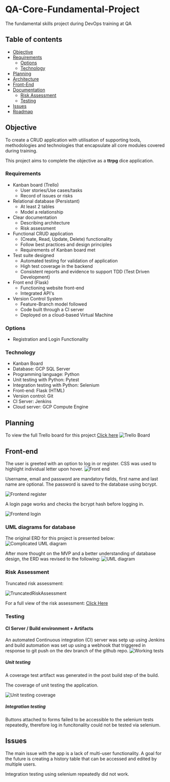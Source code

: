 # QA-Core-Fundamental-Project
The fundamental skills project during DevOps training at QA

## Table of contents

- [Objective](#objective)
- [Requirements](#requirements)
    - [Options](#options)
    - [Technology](#technology)
- [Planning](#planning)
- [Architecture](#architecture)
- [Front-End](#front-end)
- [Documentation](#documentation)
    - [Risk Assessment](#risk-assessment)
    - [Testing](#testing)
- [Issues](#issues)
- [Roadmap](#roadmap)
## Objective
To create a CRUD application with utilisation of supporting tools, methodologies and technologies that encapsulate all core modules covered during training.

This project aims to complete the objective as a **ttrpg** dice application.

### Requirements

- Kanban board (Trello)
    - User stories/Use cases/tasks
    - Record of issues or risks
- Relational database (Persistant)
    - At least 2 tables
    - Model a relationship
- Clear documentation
    - Describing architecture
    - Risk assessment
- Functional CRUD application
    - (Create, Read, Update, Delete) functionality
    - Follow best practices and design principles
    - Requirements of Kanban board met
- Test suite designed
    - Automated testing for validation of application
    - High test coverage in the backend
    - Consistent reports and evidence to support TDD (Test Driven Development)
- Front end (Flask)
    - Functioning website front-end
    - Integrated API's
- Version Control System
    - Feature-Branch model followed
    - Code built through a CI server
    - Deployed on a cloud-based Virtual Machine


### Options
- Registration and Login Functionality

### Technology
- Kanban Board
- Database: GCP SQL Server
- Programming language: Python
- Unit testing with Python: Pytest
- Integration testing with Python: Selenium
- Front-end: Flask (HTML)
- Version control: Git
- CI Server: Jenkins
- Cloud server: GCP Compute Engine

## Planning
To view the full Trello board for this project [Click here](https://trello.com/b/Xogn4d4n/devop-core-fundamentals)
![Trello Board](images/trello.png)

## Front-end
The user is greeted with an option to log in or register. CSS was used to highlight individual letter upon hover.
![Front end](images/frontend-front.png)

Username, email and password are mandatory fields, first name and last name are optional. The password is saved to the database using bcrypt.

![Frontend register](images/frontend-register.png)

A login page works and checks the bcrypt hash before logging in.

![Frontend login](images/frontend-login.png)

### UML diagrams for database
The original ERD for this project is presented below:
![Complicated UML diagram](images/databaseUML.svg)

After more thought on the MVP and a better understanding of database design, the ERD was revised to the following:
![UML diagram](images/MVPdatabaseUML.svg)

### Risk Assessment
Truncated risk assessment:

![TruncatedRiskAssessment](images/risk-truncated.png)

For a full view of the risk assessment:
[Click Here](https://docs.google.com/spreadsheets/d/1WqFukyaTO323GE5MpPM3VZ9UM3vmW91j-5BNtHYZGrc/edit?usp=sharing)

### Testing

#### CI Server / Build environment + Artifacts
An automated Continuous integration (CI) server was setp up using Jenkins and build automation was set up using a webhook that triggered in response to git push on the dev branch of the github repo.
![Working tests](images/CI-testing.png)

##### Unit testing
A coverage test artifact was generated in the post build step of the build.

The coverage of unit testing the application.

![Unit testing coverage](images/coverage.png)

##### Integration testing
Buttons attached to forms failed to be accessible to the selenium tests repeatedly, therefore log in funcitonality could not be tested via selenium.


## Issues
The main issue with the app is a lack of multi-user functionality. A goal for the future is creating a history table that can be accessed and edited by multiple users.

Integration testing using selenium repeatedly did not work.